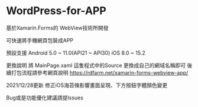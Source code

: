 # WordPress-for-APP
基於Xamarin.Forms的 WebView技術所開發

可快速將手機網頁包裝成APP

預設支援 
Android 5.0 ~ 11.0(API21 ~ API30)
iOS 8.0 ~ 15.2

更換說明
將 MainPage.xaml 這隻程式中的Source 更換成自己的網域名稱即可
後續打包流程請參考網頁說明 
https://rdfarm.net/xamarin-forms-webview-app/

2021/12/28更新
修正iOS海苔條影響畫面呈現、下方按鈕字體顏色變更

Bug或是功能優化建議請提Issues
